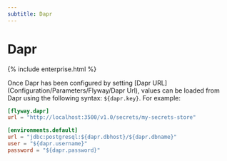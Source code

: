 ```yaml
---
subtitle: Dapr
---
```

# Dapr
{% include enterprise.html %}

Once Dapr has been configured by setting [Dapr URL](Configuration/Parameters/Flyway/Dapr Url), values can be loaded from Dapr using the following syntax: `${dapr.key}`.
For example:
```TOML
[flyway.dapr]
url = "http://localhost:3500/v1.0/secrets/my-secrets-store"

[environments.default]
url = "jdbc:postgresql:${dapr.dbhost}/${dapr.dbname}"
user = "${dapr.username}"
password = "${dapr.password}"
```